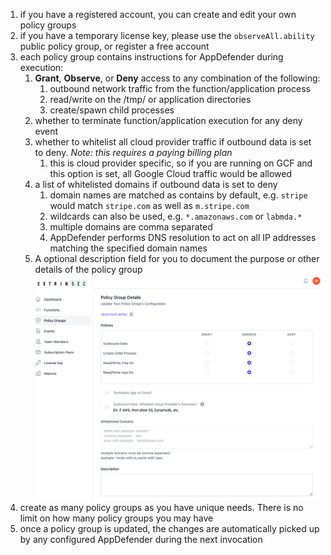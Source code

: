 1. if you have a registered account, you can create and edit your own policy groups
1. if you have a temporary license key, please use the `observeAll.ability` public policy group, or register a free account
1. each policy group contains instructions for AppDefender during execution:
   1. __Grant__, __Observe__, or __Deny__ access to any combination of the following:
      1. outbound network traffic from the function/application process
      2. read/write on the /tmp/ or application directories
      3. create/spawn child processes
   2. whether to terminate function/application execution for any deny event
   3. whether to whitelist all cloud provider traffic if outbound data is set to deny.  _Note: this requires a paying billing plan_
      1. this is cloud provider specific, so if you are running on GCF and this option is set, all Google Cloud traffic would be allowed
   4. a list of whitelisted domains if outbound data is set to deny
      1. domain names are matched as contains by default, e.g. `stripe` would match `stripe.com` as well as `m.stripe.com`
      2. wildcards can also be used, e.g. `*.amazonaws.com` or `labmda.*`
      3. multiple domains are comma separated
      4. AppDefender performs DNS resolution to act on all IP addresses matching the specified domain names
   5. A optional description field for you to document the purpose or other details of the policy group
   ![Policy Group Edit](./images/policy-group-edit.png "Policy Group Edit")
1. create as many policy groups as you have unique needs.  There is no limit on how many policy groups you may have
1. once a policy group is updated, the changes are automatically picked up by any configured AppDefender during the next invocation